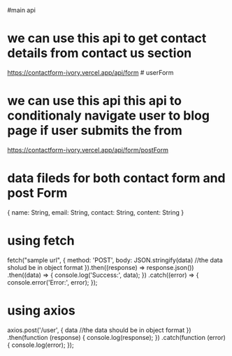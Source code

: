 #main api
# we can use this api to get contact details from contact us section
https://contactform-ivory.vercel.app/api/form # userForm

# we can use this api this api to conditionaly navigate user to blog page if user submits the from 
https://contactform-ivory.vercel.app/api/form/postForm







# data fileds for both contact form and post Form
{
    name: String,
    email: String,
    contact: String,
    content: String
}

# using fetch
 fetch("sample url", {
    method: 'POST',
    body: JSON.stringify(data) //the data sholud be in object format
}).then((response) => response.json())
    .then((data) => {
        console.log('Success:', data);
    })
    .catch((error) => {
        console.error('Error:', error);
    });
    
# using axios
axios.post('/user', {
  data                        //the data should be in object format
  })
  .then(function (response) {
    console.log(response);
  })
  .catch(function (error) {
    console.log(error);
  });

